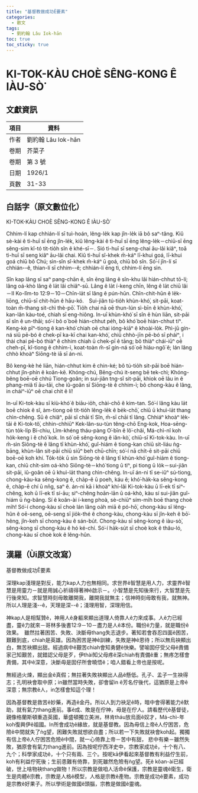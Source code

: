 ```yaml
---
title: "基督教做成功Ê要素"
categories:
  - 散文
tags:
  - 劉約翰 Lâu Iok-hān
toc: true
toc_sticky: true
---
```


# KI-TOK-KÀU CHOÈ SÊNG-KONG Ê IÀU-SÒ͘

## 文獻資訊

| 項目 | 資料 |
|---|---|
| 作者 | 劉約翰 Lâu Iok-hān |
| 卷期 | 芥菜子 |
| 卷期 | 第 3 號 |
| 日期 | 1926/1 |
| 頁數 | 31-33 |

## 白話字（原文數位化）

KI-TOK-KÀU CHOÈ SÊNG-KONG Ê IÀU-SÒ͘

Chhim-lí kap chhián-lí sī tuì-hoán, lêng-le̍k kap jîn-le̍k iā bô saⁿ-tâng. Kiû sè-kài ê tì-huī sī ēng jîn-le̍k, kiû lêng-kài ê tì-huī sī ēng lêng-le̍k－chiū-sī ēng sêng-sim kî-tó tit-tio̍h sîn ê khé-sī－. Sió tì-huī sī seng-chai āu-lâi kiâⁿ, toā tì-huī sī seng kiâⁿ āu-lâi chai. Kiû tì-huī sî-khek m̄-káⁿ lī-khui goá, lī-khui goá chiū bô Chú; sìn-sîn sî-khek m̄-káⁿ ū goá, chiū bô sîn. Só͘-í jîn-lí sī chhián--ê, thian-lí sī chhim--ê; chhián-lí ēng tì, chhim-lí ēng sìn.

Sîn kap lâng sī saⁿ pang-chān ê, sîn ēng lâng ê sîn-khu lâi hián-chhut tō-lí; lâng oá-khò lâng ê la̍t lâi chiâⁿ-sū. Lâng ê la̍t í-keng chīn, lêng ê la̍t chiū lâi－II Ko-lîm-to 12:9－10－Chīn-la̍t sī lâng ê pún-hūn. Chīn-chit-hūn ê le̍k-liōng, chiū-sī chit-hūn ê hāu-kó.　Sui-jiân tú-tio̍h khùn-khó͘, sit-pāi, koat-toàn m̄-thang sit-chì thè-pō͘. Tio̍h chai nā oē thun-lún sì-bīn ê khùn-khó͘, kan-lân kàu-toé, chiah sī eng-hiông. In-uī khùn-khó͘ sī sîn ê hùn liān, sit-pāi sī sîn ê un-thāi; só͘-í bô o͘ boē hián-chhut pe̍h, bô khó͘ boē hián-chhut tiⁿ. Keng-kè pīⁿ-tiong ê kan-khó͘ chiah oē chai ióng-kiāⁿ ê khoài-lo̍k. Phì-jū gín-ná siū pē-bó ê chek-pī ka-kī chai kan-khó͘, chiū chhò-jīn pē-bó sī pháiⁿ, i thài chai pē-bó thiàⁿ ê chhim chiah ū chek-pī ê tāng; bô thiàⁿ chái-iūⁿ oē cheh-pī, kî-tiong ê chhim-ì, koat-toàn m̄-sī gín-ná só͘ oē hiáu-ngō͘ ê; lán lâng chhò khoàⁿ Siōng-tè iā sī án-ni.

Bô keng-kè hé liān, hián-chhut kim ê chin-ké; bô tú-tio̍h sit-pāi boē hián-chhut jîn-phín ê koân-kē. Khóng-chú, Bēng-chú it-seng bē tek-chì; Khóng-bêng boē-oē chhú Tiong-goân; in sui-jiân tng-sî sit-pāi, khiok oē lâu in ê phang-miâ tī āu-tāi, che iû-goân sī Siōng-tè ê chhim-ì; bô chong-kàu ê lâng, in cháiⁿ-iūⁿ oē chai chit ê lí!

In-uī Ki-tok-kàu sī kiù-khó͘ ê biāu-io̍h, chài-chō ê kim-tan. Só͘-í lâng kàu la̍t boē chiok ê sî, àm-tiong oē tit-tio̍h lêng-le̍k ê be̍k-chō͘, chiū ū khuì-la̍t thang chìn-chêng. Sū ê chiâⁿ, pāi sī chāi tī Sîn, m̄-sī chāi tī lâng. Chhiáⁿ khoàⁿ le̍k-tāi ê Ki-tok-tô͘, chhin-chhiūⁿ Kek-lân-su-tùn têng-chō Eng-kok, Hoa-sēng-tùn to̍k-li̍p Bí-chiu, Lîm-khéng tháu-pàng O͘-bīn ê lô͘-châi, Má-chì-nî koh ho̍k-keng i ê chó͘ kok. In só͘ oē sêng-kong ê iân-kò͘, chiū-sī Ki-tok-kàu. In-uī m̄-sìn Siōng-tè ê lâng tī khùn-khó͘, guî-hiám ê tiong-kan chiū sit-liáu ǹg-bāng, khùn-lân sit-pāi chiū siūⁿ beh chū-chīn; só͘-í nā chi̍t-ē sit-pāi chiū boē-oē koh khí. To̍k-to̍k ū sìn Siōng-tè ê lâng tī khùn-khó͘ guî-hiám ê tiong-kan, chiū chi̍t-sim oá-khò Siōng-tè－khó͘ tiong ū tiⁿ, pi tiong ū lo̍k－sui-jiân sit-pāi, iû-goân oē ū khuì-la̍t thang chìn-chêng. In-uī án-ni tī se-iûⁿ sú-tiong, chong-kàu-ka sêng-kong ê, cha̍p-ê ū poeh, káu ê; khó͘-ha̍k-ka sêng-kong ê, cha̍p-ē chí ū nn̄g, saⁿ ê. án-ni kā i khoàⁿ khí-lâi Ki-tok-kàu ū lī-ek tī siⁿ-chêng, koh ū lī-ek tī sí-āu; siⁿ-chêng hoān-lān ū oá-khò, kàu sí sui-jiân guî-hiám ū ǹg-bâng. Sí ê koân-ài í-keng phoà, sè-chiūⁿ sím-mi̍h boē thang choè mi̍h! Só͘-í chong-kàu sī choè lán lâng oa̍h miā ê pó-hō͘, chong-kàu sī lêng-hûn ê oē-seng, oē-seng sī jio̍k-thé ê chong-kàu, chong-kàu sī jîn-keh ê bō͘-hêng, jîn-keh sī chong-kàu ê sán-bu̍t. Chong-kàu sī sêng-kong ê iàu-sò͘, sêng-kong sī chong-kàu ê hó ké-chí. Só͘-í ha̍k-su̍t sī choè kok ê thâu-ló, chong-kàu sī choè kok ê lêng-hûn.

## 漢羅（Ùi原文改寫）

基督教做成功Ê要素

深理kap淺理是對反，能力kap人力也無相同。求世界ê智慧是用人力，求靈界ê智慧是用靈力－就是用誠心祈禱得著神ê啟示－。小智慧是先知後來行，大智慧是先行後來知。求智慧時刻毋敢離開我，離開我就無主；信神時刻毋敢有我，就無神。所以人理是淺--ê，天理是深--ê；淺理用智，深理用信。

神kap人是相幫贊ê，神用人ê身軀來顯出道理人倚靠人ê力來成事。人ê力已經盡，靈ê力就來－哥林多後書12:9－10－盡力是人ê本份。職份ê力量，就是職份ê效果。　雖然拄著困苦、失敗、決斷毋thang失志退步。著知若會吞忍四面ê困苦，艱難到底，chiah是英雄。因為困苦是神ê訓練，失敗是神ê恩待；所以無烏袂顯出白，無苦袂顯出甜。經過病中ê艱苦chiah會知勇健ê快樂。譬喻囡仔受父母ê責備家己知艱苦，就錯認父母是歹，伊thài知父母疼ê深chiah有責備ê重；無疼怎樣會責備，其中ê深意，決斷毋是囡仔所會曉悟ê；咱人錯看上帝也是按呢。

無經過火煉，顯出金ê真假；無拄著失敗袂顯出人品ê懸低。孔子、孟子一生袂得志；孔明袂會取中原；in雖然當時失敗，卻會留in ê芳名佇後代，這猶原是上帝ê深意；無宗教ê人，in怎樣會知這个理！

因為基督教是救苦ê妙藥，再造ê金丹。所以人到力袂足ê時，暗中會得著能力ê默助，就有氣力thang進前。事ê成、敗是在佇神，毋是在佇人。請看歷代ê基督徒，親像格蘭斯頓重造英國，華盛頓獨立美洲，林肯tháu放烏面ê奴才，Má-chì-年koh復興伊ê祖國。In所會成功ê緣故，就是基督教。因為毋信上帝ê人佇困苦，危險ê中間就失了ǹg望，困難失敗就想欲自盡；所以若一下失敗就袂會koh起。獨獨有信上帝ê人佇困苦危險ê中間，就一心倚靠上帝－苦中有甜， 悲中有樂－雖然失敗，猶原會有氣力thang進前。因為按呢佇西洋史中，宗教家成功ê，十个有八、九个；科學家成功ê，十个只有兩、三个。按呢kā伊看起來基督教有利益佇生前，koh有利益佇死後；生前患難有倚靠，到死雖然危險有ǹg望。死ê kôan-ài已經破，世上啥物袂thang做物！所以宗教是做咱人活命ê保護，宗教是靈魂ê衛生，衛生是肉體ê宗教，宗教是人格ê模型，人格是宗教ê產物。宗教是成功ê要素，成功是宗教ê好果子。所以學術是做國ê頭腦，宗教是做國ê靈魂。
